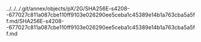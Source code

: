 ../../../.git/annex/objects/pX/2G/SHA256E-s4208--677027c811a087cbe110ff9103e026290ee5ceba1c45389e14b1a763cba5a5ff.md/SHA256E-s4208--677027c811a087cbe110ff9103e026290ee5ceba1c45389e14b1a763cba5a5ff.md